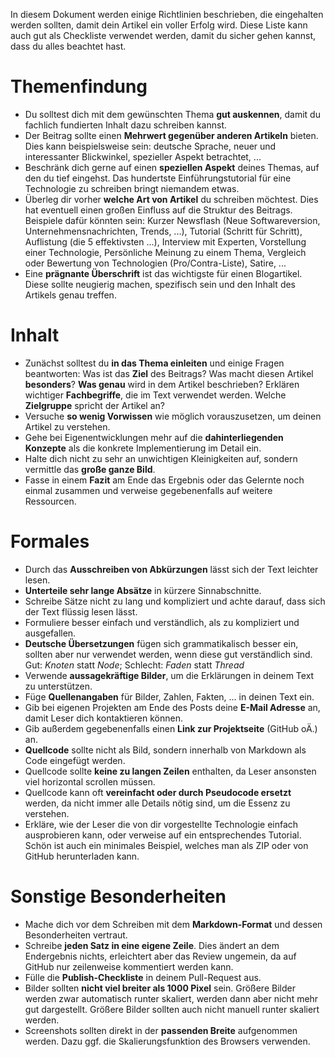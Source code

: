 In diesem Dokument werden einige Richtlinien beschrieben, die eingehalten werden sollten, damit dein Artikel ein voller Erfolg wird.
Diese Liste kann auch gut als Checkliste verwendet werden, damit du sicher gehen kannst, dass du alles beachtet hast. 

# Themenfindung
- Du solltest dich mit dem gewünschten Thema **gut auskennen**, damit du fachlich fundierten Inhalt dazu schreiben kannst.
- Der Beitrag sollte einen **Mehrwert gegenüber anderen Artikeln** bieten. Dies kann beispielsweise sein: deutsche Sprache, neuer und interessanter Blickwinkel, spezieller Aspekt betrachtet, ...
- Beschränk dich gerne auf einen **speziellen Aspekt** deines Themas, auf den du tief eingehst. Das hundertste Einführungstutorial für eine Technologie zu schreiben bringt niemandem etwas.
- Überleg dir vorher **welche Art von Artikel** du schreiben möchtest. Dies hat eventuell einen großen Einfluss auf die Struktur des Beitrags. Beispiele dafür könnten sein: Kurzer Newsflash (Neue Softwareversion, Unternehmensnachrichten, Trends, ...), Tutorial (Schritt für Schritt), Auflistung (die 5 effektivsten ...), Interview mit Experten, Vorstellung einer Technologie, Persönliche Meinung zu einem Thema, Vergleich oder Bewertung von Technologien (Pro/Contra-Liste), Satire, ...
- Eine **prägnante Überschrift** ist das wichtigste für einen Blogartikel. Diese sollte neugierig machen, spezifisch sein und den Inhalt des Artikels genau treffen.

# Inhalt
- Zunächst solltest du **in das Thema einleiten** und einige Fragen beantworten: Was ist das **Ziel** des Beitrags? Was macht diesen Artikel **besonders**? **Was genau** wird in dem Artikel beschrieben? Erklären wichtiger **Fachbegriffe**, die im Text verwendet werden. Welche **Zielgruppe** spricht der Artikel an?
- Versuche **so wenig Vorwissen** wie möglich vorauszusetzen, um deinen Artikel zu verstehen.
- Gehe bei Eigenentwicklungen mehr auf die **dahinterliegenden Konzepte** als die konkrete Implementierung im Detail ein.
- Halte dich nicht zu sehr an unwichtigen Kleinigkeiten auf, sondern vermittle das **große ganze Bild**.
- Fasse in einem **Fazit** am Ende das Ergebnis oder das Gelernte noch einmal zusammen und verweise gegebenenfalls auf weitere Ressourcen.

# Formales
- Durch das **Ausschreiben von Abkürzungen** lässt sich der Text leichter lesen.
- **Unterteile sehr lange Absätze** in kürzere Sinnabschnitte.
- Schreibe Sätze nicht zu lang und kompliziert und achte darauf, dass sich der Text flüssig lesen lässt.
- Formuliere besser einfach und verständlich, als zu kompliziert und ausgefallen.
- **Deutsche Übersetzungen** fügen sich grammatikalisch besser ein, sollten aber nur verwendet werden, wenn diese gut verständlich sind. Gut: _Knoten_ statt _Node_; Schlecht: _Faden_ statt _Thread_
- Verwende **aussagekräftige Bilder**, um die Erklärungen in deinem Text zu unterstützen.
- Füge **Quellenangaben** für Bilder, Zahlen, Fakten, ... in deinen Text ein.
- Gib bei eigenen Projekten am Ende des Posts deine **E-Mail Adresse** an, damit Leser dich kontaktieren können.
- Gib außerdem gegebenenfalls einen **Link zur Projektseite** (GitHub oÄ.) an.
- **Quellcode** sollte nicht als Bild, sondern innerhalb von Markdown als Code eingefügt werden.
- Quellcode sollte **keine zu langen Zeilen** enthalten, da Leser ansonsten viel horizontal scrollen müssen.
- Quellcode kann oft **vereinfacht oder durch Pseudocode ersetzt** werden, da nicht immer alle Details nötig sind, um die Essenz zu verstehen.
- Erkläre, wie der Leser die von dir vorgestellte Technologie einfach ausprobieren kann, oder verweise auf ein entsprechendes Tutorial. Schön ist auch ein minimales Beispiel, welches man als ZIP oder von GitHub herunterladen kann.

# Sonstige Besonderheiten
- Mache dich vor dem Schreiben mit dem **Markdown-Format** und dessen Besonderheiten vertraut.
- Schreibe **jeden Satz in eine eigene Zeile**. Dies ändert an dem Endergebnis nichts, erleichtert aber das Review ungemein, da auf GitHub nur zeilenweise kommentiert werden kann.
- Fülle die **Publish-Checkliste** in deinem Pull-Request aus.
- Bilder sollten **nicht viel breiter als 1000 Pixel** sein. Größere Bilder werden zwar automatisch runter skaliert, werden dann aber nicht mehr gut dargestellt. Größere Bilder sollten auch nicht manuell runter skaliert werden.
- Screenshots sollten direkt in der **passenden Breite** aufgenommen werden. Dazu ggf. die Skalierungsfunktion des Browsers verwenden.